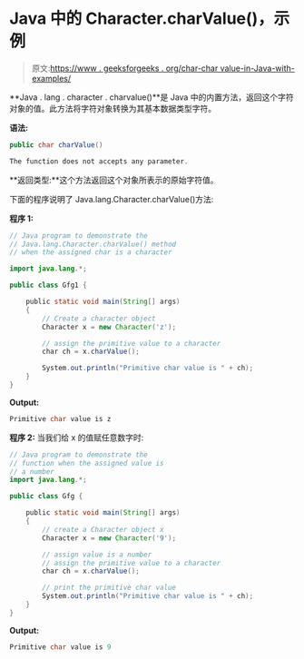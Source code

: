 # Java 中的 Character.charValue()，示例

> 原文:[https://www . geeksforgeeks . org/char-char value-in-Java-with-examples/](https://www.geeksforgeeks.org/character-charvalue-in-java-with-examples/)

**Java . lang . character . charvalue()**是 Java 中的内置方法，返回这个字符对象的值。此方法将字符对象转换为其基本数据类型字符。

**语法:**

```java
public char charValue() 

The function does not accepts any parameter. 

```

**返回类型:**这个方法返回这个对象所表示的原始字符值。

下面的程序说明了 Java.lang.Character.charValue()方法:

**程序 1:**

```java
// Java program to demonstrate the
// Java.lang.Character.charValue() method
// when the assigned char is a character

import java.lang.*;

public class Gfg1 {

    public static void main(String[] args)
    {
        // Create a character object
        Character x = new Character('z');

        // assign the primitive value to a character
        char ch = x.charValue();

        System.out.println("Primitive char value is " + ch);
    }
}
```

**Output:**

```java
Primitive char value is z

```

**程序 2:** 当我们给 x 的值赋任意数字时:

```java
// Java program to demonstrate the
// function when the assigned value is
// a number
import java.lang.*;

public class Gfg {

    public static void main(String[] args)
    {
        // create a Character object x
        Character x = new Character('9');

        // assign value is a number
        // assign the primitive value to a character
        char ch = x.charValue();

        // print the primitive char value
        System.out.println("Primitive char value is " + ch);
    }
}
```

**Output:**

```java
Primitive char value is 9

```